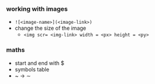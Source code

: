 ### working with images
- `![<image-name>](<image-link>)`
- change the size of the image
  - `<img scr= <img-link> width = <px> height = <py>`
  

### maths
- start and end with $
- symbols table
- ~ -> $\sim$